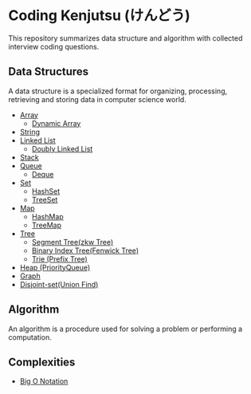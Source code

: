# Coding Kenjutsu (けんどう)
This repository summarizes data structure and algorithm with collected interview coding questions.

## Data Structures

A data structure is a specialized format for organizing, processing, retrieving and storing data in computer science world.

* [Array](./data_structure/array.md)
    * [Dynamic Array](./data_structure/dynamic_array.md)
* [String](./data_structure/string.md)
* [Linked List](./data_structure/linkedlist.md)
    * [Doubly Linked List](./data_structure/doublylinkedlist.md)
* [Stack](./data_structure/stack.md)
* [Queue](./data_structure/queue.md)
    * [Deque](./data_structure/deque.md)
* [Set](./data_structure/set.md)
    * [HashSet](./data_structure/hashset.md)
    * [TreeSet](./data_structure/treeset.md)
* [Map](./data_structure/map.md)
    * [HashMap](./data_structure/hashmap.md)
    * [TreeMap](./data_structure/treemap.md)
* [Tree](./data_structure/tree.md)
    * [Segment Tree(zkw Tree)](./data_structure/segment_tree.md)
    * [Binary Index Tree(Fenwick Tree)](./data_structure/binary_index_tree.md)
    * [Trie (Prefix Tree)](./data_structure/trie.md)
* [Heap (PriorityQueue)](./data_structure/heap.md)
* [Graph](./data_structure/graph.md)
* [Disjoint-set(Union Find)](./data_structure/unionfind.md)

## Algorithm

An algorithm is a procedure used for solving a problem or performing a computation.

## Complexities

* [Big O Notation](BigONotation.md)
